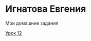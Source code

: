 
# Игнатова Евгения
Мои домашние задания

[Урок 12](https://ignatatwin.github.io/lesson_12/ "готовое дз")
